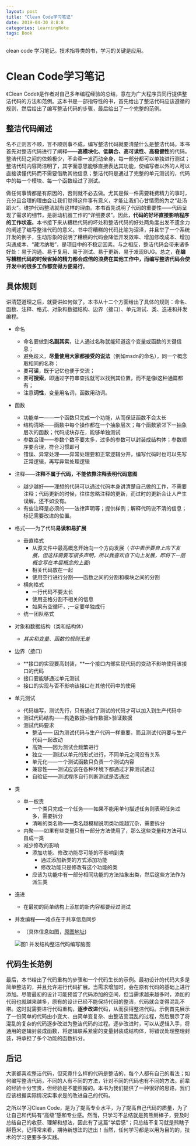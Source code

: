 ```yaml
---
layout: post
title: "Clean Code学习笔记"
date: 2019-04-30 8:8:8
categories: LearningNote
tags: Book
---
```


clean code 学习笔记。技术指导类的书，学习的关键是应用。

# Clean Code学习笔记

《Clean Code》是作者对自己多年编程经验的总结，意在为广大程序员同行提供整洁代码的方法和范例。这本书是一部指导性的书，首先给出了整洁代码应该遵循的规则，然后给出了编写整洁代码的步骤，最后给出了一个完整的范例。

## 整洁代码阐述

名不正则言不顺，言不顺则事不成，编写整洁代码就要清楚什么是整洁代码。本书首先对整洁代码进行了阐释——**高模块化、低耦合、高可读性、高稳健性**的代码。整洁代码之间的依赖极少，不会牵一发而动全身，每一部分都可以单独进行测试；整洁代码内容简洁明了，其字面意思能够直接表达其功能，使编写者以外的人可以直接读懂代码而不需要借助其他信息；整洁代码是通过了完整的单元测试的，代码中的每一个模块、每一个函数经过了测试。

做任何事情都是有原因的，否则就不必去做。尤其是做一件需要耗费精力的事时，充分且合理的理由会让我们觉得这件事有意义，才能让我们心甘情愿的为之“赴汤蹈火”。维护代码整洁就有这样的理由。本书首先说明了代码的重要性——代码呈现了需求的细节，是驱动机器工作的“详细要求”。因此，**代码的好坏直接影响程序的工作状态**。本书接下来从糟糕代码的坏处和整洁代码的好处两角度出发不遗余力的阐述了编写整洁代码的意义。书中将糟糕的代码比喻为沼泽，并且举了一个系统开发的例子，生动形象的说明了糟糕的代码会降低开发效率、增加修改成本、增加沟通成本、“藏污纳垢”，是项目中的不稳定因素。与之相反，整洁代码会带来诸多好处：易于沟通、易于复用、易于测试、易于更新、易于发现BUG。总之，**在编写糟糕代码的时候省掉的精力都会成倍的浪费在其他工作中，而编写整洁代码会使开发中的很多工作都变得方便易行**。

## 具体规则

讲清楚道理之后，就要讲如何做了。本书从十二个方面给出了具体的规则：命名、函数、注释、格式、对象和数据结构、边界（接口）、单元测试、类、迭进和并发编程。

* 命名
  * 命名要做到**名副其实**，让人通过名称就能知道这个变量或函数的关键信息；
  * 避免歧义，**尽量使用大家都接受的说法**（例如msdn的命名），同一个概念取相同的名称；
  * 要**可读**，既于记忆也便于交流；
  * 要**可搜索**，即通过字符串查找就可以找到其位置，而不是像i这种通篇都有；
  * 注意**词性**，变量用名词，函数用动词。

* 函数
  * 功能单一——一个函数只完成一个功能，从而保证函数不会太长
  * 结构清晰——函数中每个操作都在一个抽象层次；每个函数紧邻下一抽象层次的函数；代码成块存在，能够单独测试
  * 参数合理——参数个数不要太多，过多的参数可以封装成结构体；参数顺序要合理，符合习惯即可
  * 错误、异常处理——异常处理要和正常逻辑分开，编写代码时也可以先写正常逻辑，再写异常处理逻辑

* 注释——**注释不属于代码，不能依靠注释表明代码意图**
  * 越少越好——理想的代码可以通过代码本身讲清楚自己做的工作，不需要注释；代码更新的时候，往往忽略注释的更新，而过时的更新会让人产生误解，还不如没有。
  * 有些注释是必须的——法律声明等；提供样例；解释代码说不清的信息；标记需要改进的位置。

* 格式——为了代码**易读和易扩展**

  * 垂直格式
    * 从源文件中最高概念开始向一个方向发展（*书中表示要自上向下发展，但这样需要写很多声明，所以我喜欢自下向上发展，即将下一层概念写在本层概念的上面*）
    * 相关代码放在一起
    * 使用空行进行分割——函数之间的分割和模块之间的分割
  * 横向格式
    * 一行代码不要太长
    * 使用空格分割不相关的信息
    * 如果有空循环，;一定要单独成行
  * 统一团队格式

* 对象和数据结构（类和结构体）

  * *其实和变量、函数的规则无差*

* 边界（接口）

  * **接口的实现要高封装，**一个接口内部实现代码的变动不影响使用该接口的代码
  * 接口要能够通过单元测试
  * 接口的实现与否不影响该接口在其他代码中的使用

* 单元测试

  * 代码编写，测试先行，只有通过了测试的代码才可以加入到生产代码中
  * 测试代码结构——构造数据>操作数据>验证数据
  * 测试代码要求
    * 整洁——	因为测试代码与生产代码一样重要，而且测试代码要与生产代码一起改动
    * 高效——因为测试会频繁进行
    * 独立——测试以单元的形式进行，不同单元之间没有关系
    * 单元化——一个测试函数只负责一个测试内容
    * 兼容性——测试应该在各种环境下都通过才算测试通过
    * 自验证——测试程序自行判断测试是否通过

* 类

  * 单一权责
    * 一个类只完成一个任务——如果不能用单句描述任务则表明任务过多，需要拆分
    * 清晰的类名称——类名越模糊说明类功能越冗杂，需要拆分
  * 内聚——如果有些变量只有一部分方法使用了，那么这些变量和方法可以自成一类
  * 减少修改的影响
    * 添加功能、修改功能尽可能的不影响到类
      * 通过添加新类的方式添加功能
      * 修改功能只是修改有这个功能的类
    * 应该为功能中有一部分相同功能的方法抽象出类，然后这些方法作为派生类

* 迭进

  * 在最初的简单结构上添加的新内容都要经过测试

* 并发编程——难点在于共享信息同步

  * （具体信息如图，[原图地址](https://chrishuppor.github.io/image/2019-4-30.png))

  ![图1 并发结构整洁代码编写脑图](https://chrishuppor.github.io/image/2019-4-30.png)

## 代码生长范例

最后，本书给出了代码重构的步骤和一个代码生长的示例。最初设计的代码大多是简单整洁的，并且允许进行代码扩展。当需求增加时，会在原有代码的基础上进行添加。尽管最初的设计可能预留了代码添加的空间，但当需求越来越多时，添加的代码也就越来越多，原有的设计已经不能保持代码的整洁，代码就会变得混乱不堪。这时就需要进行代码重构，**逐步改进**代码，从而获得整洁代码。示例首先展示了一份简单的代码由小变大、由简单变复杂、由整洁变混乱的过程，然后展示了将混乱的复杂的代码逐步改进为整洁代码的过程。逐步改进时，可以从逻辑入手，将通用的逻辑封装成函数，将逻辑联系紧密的变量封装成结构体，将错误处理整理封装，将承担了多个功能的函数拆分。

## 后记

大家都喜欢整洁代码，但究竟什么样的代码是整洁的，每个人都有自己的看法；如何编写整洁代码，不同的人有不同的方法，针对不同的代码也有不同的方法。前辈的经验十分宝贵，但经验是不能照搬的。本书为我们提供了一种很好的思路，我们应该根据实际情况实事求是的改进自己的代码。

之所以学习Clean Code，是为了提高专业水平，为了提高自己代码的质量，为了让自己和代码有“高级”感和专业感。然而，只学习不总结就是狗熊掰棒子，要及时总结自己的收获、理解和想法，因此有了这篇“学后感”；只总结不复习就是熊瞎子掰苞米，记得常来看，期待新想法的迸出！当然，任何学习都是以用为目的的，技术的学习更要多多实践。